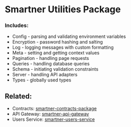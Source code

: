 # Smartner Utilities Package

### Includes:

- Config - parsing and validating environment variables
- Encryption - password hashing and salting
- Log - logging messages with custom formatting
- Meta - setting and getting context values
- Pagination - handling page requests
- Queries - handling database queries
- Schema - initiating validation constraints
- Server - handling API adapters
- Types - globally used types

## Related:

- Contracts: [smartner-contracts-package](https://github.com/dmytro-kucherenko/smartner-contracts-package)
- API Gateway: [smartner-api-gateway](https://github.com/dmytro-kucherenko/smartner-api-gateway)
- Users Service: [smartner-users-service](https://github.com/dmytro-kucherenko/smartner-users-service)
